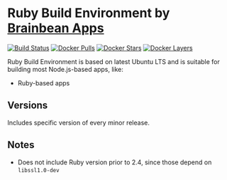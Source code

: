 # Ruby Build Environment by [Brainbean Apps](https://brainbeanapps.com)

[![Build Status](https://img.shields.io/docker/build/brainbeanapps/ruby-build-environment.svg)](https://hub.docker.com/r/brainbeanapps/ruby-build-environment)
[![Docker Pulls](https://img.shields.io/docker/pulls/brainbeanapps/ruby-build-environment.svg)](https://hub.docker.com/r/brainbeanapps/ruby-build-environment)
[![Docker Stars](https://img.shields.io/docker/stars/brainbeanapps/ruby-build-environment.svg)](https://hub.docker.com/r/brainbeanapps/ruby-build-environment)
[![Docker Layers](https://images.microbadger.com/badges/image/brainbeanapps/ruby-build-environment.svg)](https://microbadger.com/images/brainbeanapps/ruby-build-environment)

Ruby Build Environment is based on latest Ubuntu LTS and is suitable for building most Node.js-based apps, like:

* Ruby-based apps

## Versions

Includes specific version of every minor release.

## Notes

* Does not include Ruby version prior to 2.4, since those depend on `libssl1.0-dev`
